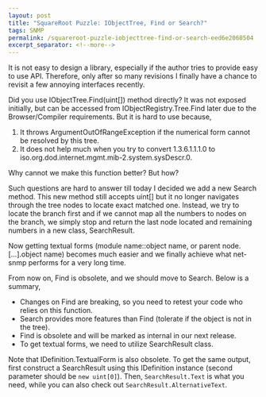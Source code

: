 ```yaml
---
layout: post
title: "SquareRoot Puzzle: IObjectTree, Find or Search?"
tags: SNMP
permalink: /squareroot-puzzle-iobjecttree-find-or-search-eed6e2060504
excerpt_separator: <!--more-->
---
```

It is not easy to design a library, especially if the author tries to provide easy to use API. Therefore, only after so many revisions I finally have a chance to revisit a few annoying interfaces recently.
<!--more-->

Did you use IObjectTree.Find(uint[]) method directly? It was not exposed initially, but can be accessed from IObjectRegistry.Tree.Find later due to the Browser/Compiler requirements. But it is hard to use because,

1. It throws ArgumentOutOfRangeException if the numerical form cannot be resolved by this tree.
1. It does not help much when you try to convert 1.3.6.1.1.1.0 to iso.org.dod.internet.mgmt.mib-2.system.sysDescr.0.

Why cannot we make this function better? But how?

Such questions are hard to answer till today I decided we add a new Search method. This new method still accepts uint[] but it no longer navigates through the tree nodes to locate exact matched one. Instead, we try to locate the branch first and if we cannot map all the numbers to nodes on the branch, we simply stop and return the last node located and remaining numbers in a new class, SearchResult.

Now getting textual forms (module name::object name, or parent node.[…].object name) becomes much easier and we finally achieve what net-snmp performs for a very long time.

From now on, Find is obsolete, and we should move to Search. Below is a summary,

* Changes on Find are breaking, so you need to retest your code who relies on this function.
* Search provides more features than Find (tolerate if the object is not in the tree).
* Find is obsolete and will be marked as internal in our next release.
* To get textual forms, we need to utilize SearchResult class.

Note that IDefinition.TextualForm is also obsolete. To get the same output, first construct a SearchResult using this IDefinition instance (second parameter should be `new uint[0]`). Then, `SearchResult.Text` is what you need, while you can also check out `SearchResult.AlternativeText`.
